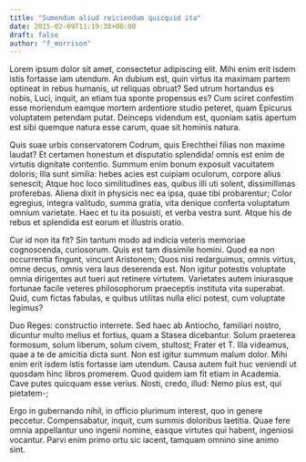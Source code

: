 ```yaml
---
title: "Sumendum aliud reiciendum quicquid ita"
date: 2015-02-09T11:19:38+00:00
draft: false
author: "f_morrison"
---
```


Lorem ipsum dolor sit amet, consectetur adipiscing elit. Mihi enim erit isdem
istis fortasse iam utendum. An dubium est, quin virtus ita maximam partem
optineat in rebus humanis, ut reliquas obruat? Sed utrum hortandus es nobis,
Luci, inquit, an etiam tua sponte propensus es? Cum sciret confestim esse
moriendum eamque mortem ardentiore studio peteret, quam Epicurus voluptatem
petendam putat. Deinceps videndum est, quoniam satis apertum est sibi quemque
natura esse carum, quae sit hominis natura.

Quis suae urbis conservatorem Codrum, quis Erechthei filias non maxime laudat?
Et certamen honestum et disputatio splendida! omnis est enim de virtutis
dignitate contentio. Summum ením bonum exposuit vacuitatem doloris; Illa sunt
similia: hebes acies est cuipiam oculorum, corpore alius senescit; Atque hoc
loco similitudines eas, quibus illi uti solent, dissimillimas proferebas.
Aliena dixit in physicis nec ea ipsa, quae tibi probarentur; Color egregius,
integra valitudo, summa gratia, vita denique conferta voluptatum omnium
varietate. Haec et tu ita posuisti, et verba vestra sunt. Atque his de rebus et
splendida est eorum et illustris oratio.

Cur id non ita fit? Sin tantum modo ad indicia veteris memoriae cognoscenda,
curiosorum. Quis est tam dissimile homini. Quod ea non occurrentia fingunt,
vincunt Aristonem; Quos nisi redarguimus, omnis virtus, omne decus, omnis vera
laus deserenda est. Non igitur potestis voluptate omnia dirigentes aut tueri
aut retinere virtutem. Varietates autem iniurasque fortunae facile veteres
philosophorum praeceptis instituta vita superabat. Quid, cum fictas fabulas, e
quibus utilitas nulla elici potest, cum voluptate legimus?

Duo Reges: constructio interrete. Sed haec ab Antiocho, familiari nostro,
dicuntur multo melius et fortius, quam a Stasea dicebantur. Solum praeterea
formosum, solum liberum, solum civem, stultost; Frater et T. Illa videamus,
quae a te de amicitia dicta sunt. Non est igitur summum malum dolor. Mihi enim
erit isdem istis fortasse iam utendum. Causa autem fuit huc veniendi ut quosdam
hinc libros promerem. Quod quidem iam fit etiam in Academia. Cave putes
quicquam esse verius. Nosti, credo, illud: Nemo pius est, qui pietatem-;

Ergo in gubernando nihil, in officio plurimum interest, quo in genere peccetur.
Compensabatur, inquit, cum summis doloribus laetitia. Quae fere omnia
appellantur uno ingenii nomine, easque virtutes qui habent, ingeniosi vocantur.
Parvi enim primo ortu sic iacent, tamquam omnino sine animo sint.
